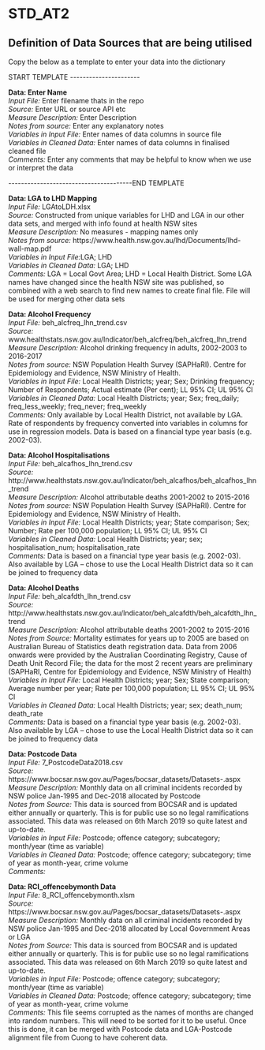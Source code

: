 # STD_AT2
## Definition of Data Sources that are being utilised

<p>Copy the below as a template to enter your data into the dictionary</p>
START TEMPLATE ----------------------</br>
<p><B>Data: Enter Name</B> </br>
<i>Input File:</i> Enter filename thats in the repo </br>
<i>Source:</i> Enter URL or source API etc <br>
<i>Measure Description:</i> Enter Description <br>
<i>Notes from source:</i> Enter any explanatory notes <br>
<i>Variables in Input File:</i> Enter names of data columns in source file <br>
<i>Variables in Cleaned Data:</i> Enter names of data columns in finalised cleaned file <br>
<i>Comments:</i> Enter any comments that may be helpful to know when we use or interpret the data</p>
---------------------------------------END TEMPLATE<br/>

<p><B>Data: LGA to LHD Mapping</B> </br>
<i>Input File:</i> LGAtoLDH.xlsx </br>
<i>Source:</i> Constructed from unique variables for LHD and LGA in our other data sets, and merged with info found at health NSW sites </br> 
<i>Measure Description:</i> No measures - mapping names only <br>
<i>Notes from source:</i> https://www.health.nsw.gov.au/lhd/Documents/lhd-wall-map.pdf <br>
<i>Variables in Input File:</i>LGA; LHD <br>
<i>Variables in Cleaned Data:</i> LGA; LHD <br>
<i>Comments:</i> LGA = Local Govt Area; LHD = Local Health District.  Some LGA names have changed since the health NSW site was published, so combined with a web search to find new names to create final file.  File will be used for merging other data sets</p>

<p><B>Data: Alcohol Frequency</B> </br>
<i>Input File:</i> beh_alcfreq_lhn_trend.csv </br>
<i>Source:</i> www.healthstats.nsw.gov.au/Indicator/beh_alcfreq/beh_alcfreq_lhn_trend <br>
<i>Measure Description:</i> Alcohol drinking frequency in adults, 2002-2003 to 2016-2017 <br>
<i>Notes from source:</i> NSW Population Health Survey (SAPHaRI). Centre for Epidemiology and Evidence, NSW Ministry of Health. <br>
<i>Variables in Input File:</i> Local Health Districts; year; Sex; Drinking frequency; Number of Respondents; Actual estimate (Per cent); LL 95% CI; UL 95% CI <br>
<i>Variables in Cleaned Data:</i> Local Health Districts; year; Sex; freq_daily; freq_less_weekly; freq_never; freq_weekly <br>
<i>Comments:</i> Only available by Local Health District, not available by LGA. Rate of respondents by frequency converted into variables in columns for use in regression models. Data is based on a financial type year basis (e.g. 2002-03). </p>

<p><B>Data: Alcohol Hospitalisations </B> </br>
<i>Input File:</i> beh_alcafhos_lhn_trend.csv </br>
<i>Source:</i> http://www.healthstats.nsw.gov.au/Indicator/beh_alcafhos/beh_alcafhos_lhn_trend </br>
<i>Measure Description:</i> Alcohol attributable deaths 2001-2002 to 2015-2016 </br>
<i>Notes from source:</i> NSW Population Health Survey (SAPHaRI). Centre for Epidemiology and Evidence, NSW Ministry of Health. </br>
<i>Variables in Input File:</i> Local Health Districts; year; State comparison; Sex; Number; Rate per 100,000 population; LL 95% CI; UL 95% CI </br>
<i>Variables in Cleaned Data:</i> Local Health Districts; year; sex; hospitalisation_num; hospitalisation_rate </br>
<i>Comments:</i> Data is based on a financial type year basis (e.g. 2002-03).  Also available by LGA – chose to use the Local Health District data so it can be joined to frequency data </p>

<p><B>Data: Alcohol Deaths</B> </br>
<i>Input File:</i> beh_alcafdth_lhn_trend.csv </br>
<i>Source:</i> http://www.healthstats.nsw.gov.au/Indicator/beh_alcafdth/beh_alcafdth_lhn_trend  </br>
<i>Measure Description:</i> Alcohol attributable deaths 2001-2002 to 2015-2016  </br>
<i>Notes from Source:</i> Mortality estimates for years up to 2005 are based on Australian Bureau of Statistics death registration data. Data from 2006 onwards were provided by the Australian Coordinating Registry, Cause of Death Unit Record File; the data for the most 2 recent years are preliminary (SAPHaRI, Centre for Epidemiology and Evidence, NSW Ministry of Health)  </br>
<i>Variables in Input File:</i> Local Health Districts; year; Sex; State comparison; Average number per year; Rate per 100,000 population; LL 95% CI; UL 95% CI  </br>
<i>Variables in Cleaned Data:</i> Local Health Districts; year; sex; death_num; death_rate  </br>
<i>Comments:</i> Data is based on a financial type year basis (e.g. 2002-03).  Also available by LGA – chose to use the Local Health District data so it can be joined to frequency data  </p>

<p><B>Data: Postcode Data</B> </br>
<i>Input File:</i> 7_PostcodeData2018.csv </br>
<i>Source:</i> https://www.bocsar.nsw.gov.au/Pages/bocsar_datasets/Datasets-.aspx  </br>
<i>Measure Description:</i> Monthly data on all criminal incidents recorded by NSW police Jan-1995 and Dec-2018 allocated by Postcode  </br>
<i>Notes from Source:</i> This data is sourced from BOCSAR and is updated either annually or quarterly. This is for public use so no legal ramifications associated. This data was released on 6th March 2019 so quite latest and up-to-date. </br>
<i>Variables in Input File:</i> Postcode; offence category; subcategory; month/year (time as variable)  </br>
<i>Variables in Cleaned Data:</i> Postcode; offence category; subcategory; time of year as month-year, crime volume  </br>
<i>Comments:</i>   </p>

<p><B>Data: RCI_offencebymonth Data</B> </br>
<i>Input File:</i> 8_RCI_offencebymonth.xlsm </br>
<i>Source:</i> https://www.bocsar.nsw.gov.au/Pages/bocsar_datasets/Datasets-.aspx  </br>
<i>Measure Description:</i> Monthly data on all criminal incidents recorded by NSW police Jan-1995 and Dec-2018 allocated by Local Government Areas or LGA  </br>
<i>Notes from Source:</i> This data is sourced from BOCSAR and is updated either annually or quarterly. This is for public use so no legal ramifications associated. This data was released on 6th March 2019 so quite latest and up-to-date. </br>
<i>Variables in Input File:</i> Postcode; offence category; subcategory; month/year (time as variable)  </br>
<i>Variables in Cleaned Data:</i> Postcode; offence category; subcategory; time of year as month-year, crime volume  </br>
<i>Comments:</i> This file seems corrupted as the names of months are changed into random numbers. This will need to be sorted for it to be useful. Once this is done, it can be merged with Postcode data and LGA-Postcode alignment file from Cuong to have coherent data.   </p>

